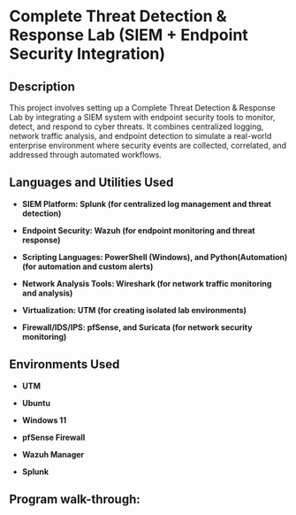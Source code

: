 <h1>Complete Threat Detection & Response Lab (SIEM + Endpoint Security Integration)</h1>

<h2>Description</h2>
This project involves setting up a Complete Threat Detection & Response Lab by integrating a SIEM system with endpoint security tools to monitor, detect, and respond to cyber threats. It combines centralized logging, network traffic analysis, and endpoint detection to simulate a real-world enterprise environment where security events are collected, correlated, and addressed through automated workflows.
<br />


<h2>Languages and Utilities Used</h2>

- <b>SIEM Platform: Splunk (for centralized log management and threat detection)</b> 

- <b>Endpoint Security: Wazuh (for endpoint monitoring and threat response)</b>
  
- <b>Scripting Languages: PowerShell (Windows), and Python(Automation) (for automation and custom alerts)</b>
  
- <b>Network Analysis Tools: Wireshark (for network traffic monitoring and analysis)</b>
  
- <b>Virtualization: UTM (for creating isolated lab environments)</b>

- <b>Firewall/IDS/IPS: pfSense, and Suricata (for network security monitoring)</b> 

<h2>Environments Used </h2>

- <b>UTM</b> 
  
- <b>Ubuntu</b> 
  
- <b>Windows 11</b> 
  
- <b>pfSense Firewall</b> 
  
- <b>Wazuh Manager</b> 
  
- <b>Splunk</b> 

<h2>Program walk-through:</h2>

